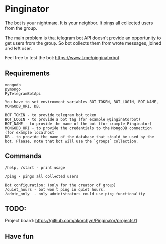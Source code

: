 # Pinginator
The bot is your nightmare. It is your neighbor. It pings all collected users from the group.

The main problem is that telegram bot API doesn't provide an opportunity to get users from the group.
So bot collects them from wrote messages, joined and left user.

Feel free to test the bot: <https://www.t.me/pinginatorbot>

## Requirements
```
mongodb
pymongo
PyTelegramBotApi

You have to set environment variables BOT_TOKEN, BOT_LOGIN, BOT_NAME, MONGODB_URI, DB.

BOT_TOKEN - to provide telegram bot token
BOT_LOGIN - to provide a bot tag (for example @pinginatorbot)
BOT_NAME - to provide the name of the bot (for example Pinginator)
MONGODB_URI - to provide the credentials to the MongoDB connection (for example localhost)
DB - to provide the name of the database that should be used by the bot. Please, note that bot will use the `groups` collection.
```

## Commands

```
/help, /start - print usage

/ping - pings all collected users

Bot configuration: (only for the creator of group)
/quiet_hours - bot won't ping in quiet hours.
/admin_only  - only administrators could use ping functionality
```

## TODO:
Project board: <https://github.com/akorchyn/Pinginator/projects/1>

## Have fun
